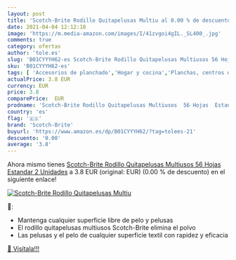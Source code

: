 ```yaml
---
layout: post
title: 'Scotch-Brite Rodillo Quitapelusas Multiu al 0.00 % de descuento'
date: 2021-04-04 12:12:18
image: 'https://m.media-amazon.com/images/I/41zvgoi4gIL._SL400_.jpg'
comments: true
category: ofertas
author: 'tole.es'
slug: 'B01CYYYH62-es Scotch-Brite Rodillo Quitapelusas Multiusos 56 Hojas...'
sku: 'B01CYYYH62-es'
tags: [ 'Accesorios de planchado','Hogar y cocina','Planchas, centros de planchado y accesorios','Quitapelusas','scotch-brite', ]
actualPrice: 3.8 EUR
currency: EUR
price: 3.8
comparePrice:  EUR
prodname: 'Scotch-Brite Rodillo Quitapelusas Multiusos  56 Hojas  Estandar  2 Unidades'
country: 'es'
flag: '🇪🇸'
brand: 'Scotch-Brite'
buyurl: 'https://www.amazon.es/dp/B01CYYYH62/?tag=tolees-21'
descuento: '0.00'
average: '3.8'
---
```


Ahora mismo tienes [Scotch-Brite Rodillo Quitapelusas Multiusos  56 Hojas  Estandar  2 Unidades](https://www.amazon.es/dp/B01CYYYH62/?tag=tolees-21) a 3.8 EUR (original:  EUR) (0.00 %  de descuento) en el siguiente enlace!

[![Scotch-Brite Rodillo Quitapelusas Multiu](https://m.media-amazon.com/images/I/41zvgoi4gIL._SL400_.jpg)](https://www.amazon.es/dp/B01CYYYH62/?tag=tolees-21)

🔎:

- Mantenga cualquier superficie libre de pelo y pelusas
- El rodillo quitapelusas multiusos Scotch-Brite elimina el polvo
- Las pelusas y el pelo de cualquier superficie textil con rapidez y eficacia

[🛒 Visítala!!!](https://www.amazon.es/dp/B01CYYYH62/?tag=tolees-21)
